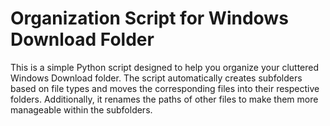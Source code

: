 
# Organization Script for Windows Download Folder

This is a simple Python script designed to help you organize your cluttered Windows Download folder. The script automatically creates subfolders based on file types and moves the corresponding files into their respective folders. Additionally, it renames the paths of other files to make them more manageable within the subfolders.